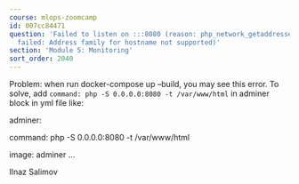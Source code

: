 ```yaml
---
course: mlops-zoomcamp
id: 007cc84471
question: 'Failed to listen on :::8080 (reason: php_network_getaddresses: getaddrinfo
  failed: Address family for hostname not supported)'
section: 'Module 5: Monitoring'
sort_order: 2040
---
```


Problem: when run docker-compose up –build, you may see this error. To solve, add `command: php -S 0.0.0.0:8080 -t /var/www/html` in adminer block in yml file like:

adminer:

command: php -S 0.0.0.0:8080 -t /var/www/html

image: adminer
…

Ilnaz Salimov

